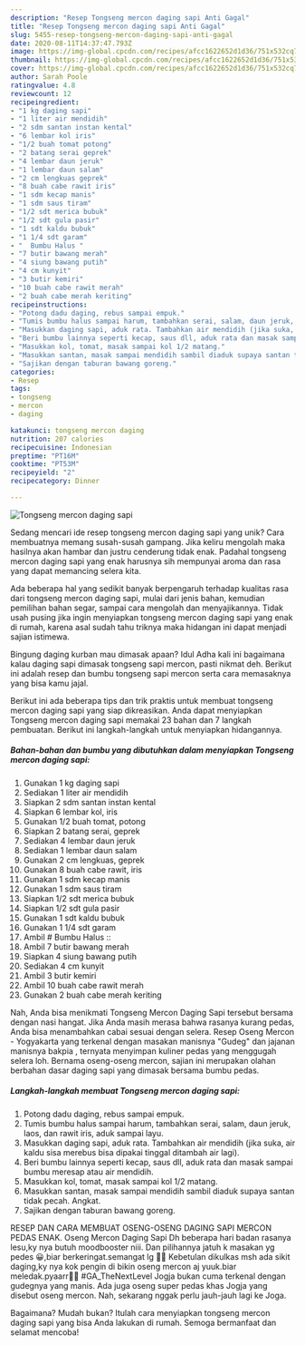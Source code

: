 ```yaml
---
description: "Resep Tongseng mercon daging sapi Anti Gagal"
title: "Resep Tongseng mercon daging sapi Anti Gagal"
slug: 5455-resep-tongseng-mercon-daging-sapi-anti-gagal
date: 2020-08-11T14:37:47.793Z
image: https://img-global.cpcdn.com/recipes/afcc1622652d1d36/751x532cq70/tongseng-mercon-daging-sapi-foto-resep-utama.jpg
thumbnail: https://img-global.cpcdn.com/recipes/afcc1622652d1d36/751x532cq70/tongseng-mercon-daging-sapi-foto-resep-utama.jpg
cover: https://img-global.cpcdn.com/recipes/afcc1622652d1d36/751x532cq70/tongseng-mercon-daging-sapi-foto-resep-utama.jpg
author: Sarah Poole
ratingvalue: 4.8
reviewcount: 12
recipeingredient:
- "1 kg daging sapi"
- "1 liter air mendidih"
- "2 sdm santan instan kental"
- "6 lembar kol iris"
- "1/2 buah tomat potong"
- "2 batang serai geprek"
- "4 lembar daun jeruk"
- "1 lembar daun salam"
- "2 cm lengkuas geprek"
- "8 buah cabe rawit iris"
- "1 sdm kecap manis"
- "1 sdm saus tiram"
- "1/2 sdt merica bubuk"
- "1/2 sdt gula pasir"
- "1 sdt kaldu bubuk"
- "1 1/4 sdt garam"
- "  Bumbu Halus "
- "7 butir bawang merah"
- "4 siung bawang putih"
- "4 cm kunyit"
- "3 butir kemiri"
- "10 buah cabe rawit merah"
- "2 buah cabe merah keriting"
recipeinstructions:
- "Potong dadu daging, rebus sampai empuk."
- "Tumis bumbu halus sampai harum, tambahkan serai, salam, daun jeruk, laos, dan rawit iris, aduk sampai layu."
- "Masukkan daging sapi, aduk rata. Tambahkan air mendidih (jika suka, air kaldu sisa merebus bisa dipakai tinggal ditambah air lagi)."
- "Beri bumbu lainnya seperti kecap, saus dll, aduk rata dan masak sampai bumbu meresap atau air mendidih."
- "Masukkan kol, tomat, masak sampai kol 1/2 matang."
- "Masukkan santan, masak sampai mendidih sambil diaduk supaya santan tidak pecah. Angkat."
- "Sajikan dengan taburan bawang goreng."
categories:
- Resep
tags:
- tongseng
- mercon
- daging

katakunci: tongseng mercon daging 
nutrition: 207 calories
recipecuisine: Indonesian
preptime: "PT16M"
cooktime: "PT53M"
recipeyield: "2"
recipecategory: Dinner

---
```



![Tongseng mercon daging sapi](https://img-global.cpcdn.com/recipes/afcc1622652d1d36/751x532cq70/tongseng-mercon-daging-sapi-foto-resep-utama.jpg)

Sedang mencari ide resep tongseng mercon daging sapi yang unik? Cara membuatnya memang susah-susah gampang. Jika keliru mengolah maka hasilnya akan hambar dan justru cenderung tidak enak. Padahal tongseng mercon daging sapi yang enak harusnya sih mempunyai aroma dan rasa yang dapat memancing selera kita.

Ada beberapa hal yang sedikit banyak berpengaruh terhadap kualitas rasa dari tongseng mercon daging sapi, mulai dari jenis bahan, kemudian pemilihan bahan segar, sampai cara mengolah dan menyajikannya. Tidak usah pusing jika ingin menyiapkan tongseng mercon daging sapi yang enak di rumah, karena asal sudah tahu triknya maka hidangan ini dapat menjadi sajian istimewa.

Bingung daging kurban mau dimasak apaan? Idul Adha kali ini bagaimana kalau daging sapi dimasak tongseng sapi mercon, pasti nikmat deh. Berikut ini adalah resep dan bumbu tongseng sapi mercon serta cara memasaknya yang bisa kamu jajal.


Berikut ini ada beberapa tips dan trik praktis untuk membuat tongseng mercon daging sapi yang siap dikreasikan. Anda dapat menyiapkan Tongseng mercon daging sapi memakai 23 bahan dan 7 langkah pembuatan. Berikut ini langkah-langkah untuk menyiapkan hidangannya.

<!--inarticleads1-->

##### Bahan-bahan dan bumbu yang dibutuhkan dalam menyiapkan Tongseng mercon daging sapi:

1. Gunakan 1 kg daging sapi
1. Sediakan 1 liter air mendidih
1. Siapkan 2 sdm santan instan kental
1. Siapkan 6 lembar kol, iris
1. Gunakan 1/2 buah tomat, potong
1. Siapkan 2 batang serai, geprek
1. Sediakan 4 lembar daun jeruk
1. Sediakan 1 lembar daun salam
1. Gunakan 2 cm lengkuas, geprek
1. Gunakan 8 buah cabe rawit, iris
1. Gunakan 1 sdm kecap manis
1. Gunakan 1 sdm saus tiram
1. Siapkan 1/2 sdt merica bubuk
1. Siapkan 1/2 sdt gula pasir
1. Gunakan 1 sdt kaldu bubuk
1. Gunakan 1 1/4 sdt garam
1. Ambil  # Bumbu Halus ::
1. Ambil 7 butir bawang merah
1. Siapkan 4 siung bawang putih
1. Sediakan 4 cm kunyit
1. Ambil 3 butir kemiri
1. Ambil 10 buah cabe rawit merah
1. Gunakan 2 buah cabe merah keriting


Nah, Anda bisa menikmati Tongseng Mercon Daging Sapi tersebut bersama dengan nasi hangat. Jika Anda masih merasa bahwa rasanya kurang pedas, Anda bisa menambahkan cabai sesuai dengan selera. Resep Oseng Mercon - Yogyakarta yang terkenal dengan masakan manisnya &#34;Gudeg&#34; dan jajanan manisnya bakpia , ternyata menyimpan kuliner pedas yang menggugah selera loh. Bernama oseng-oseng mercon, sajian ini merupakan olahan berbahan dasar daging sapi yang dimasak bersama bumbu pedas. 

<!--inarticleads2-->

##### Langkah-langkah membuat Tongseng mercon daging sapi:

1. Potong dadu daging, rebus sampai empuk.
1. Tumis bumbu halus sampai harum, tambahkan serai, salam, daun jeruk, laos, dan rawit iris, aduk sampai layu.
1. Masukkan daging sapi, aduk rata. Tambahkan air mendidih (jika suka, air kaldu sisa merebus bisa dipakai tinggal ditambah air lagi).
1. Beri bumbu lainnya seperti kecap, saus dll, aduk rata dan masak sampai bumbu meresap atau air mendidih.
1. Masukkan kol, tomat, masak sampai kol 1/2 matang.
1. Masukkan santan, masak sampai mendidih sambil diaduk supaya santan tidak pecah. Angkat.
1. Sajikan dengan taburan bawang goreng.


RESEP DAN CARA MEMBUAT OSENG-OSENG DAGING SAPI MERCON PEDAS ENAK. Oseng Mercon Daging Sapi Dh beberapa hari badan rasanya lesu,ky nya butuh moodbooster niii. Dan pilihannya jatuh k masakan yg pedes 😀,biar berkeringat.semangat lg 💪💪 Kebetulan dikulkas msh ada sikit daging,ky nya kok pengin di bikin oseng mercon aj yuuk.biar meledak.pyaarr🎉🎉 #GA_TheNextLevel Jogja bukan cuma terkenal dengan gudegnya yang manis. Ada juga oseng super pedas khas Jogja yang disebut oseng mercon. Nah, sekarang nggak perlu jauh-jauh lagi ke Joga. 

Bagaimana? Mudah bukan? Itulah cara menyiapkan tongseng mercon daging sapi yang bisa Anda lakukan di rumah. Semoga bermanfaat dan selamat mencoba!

